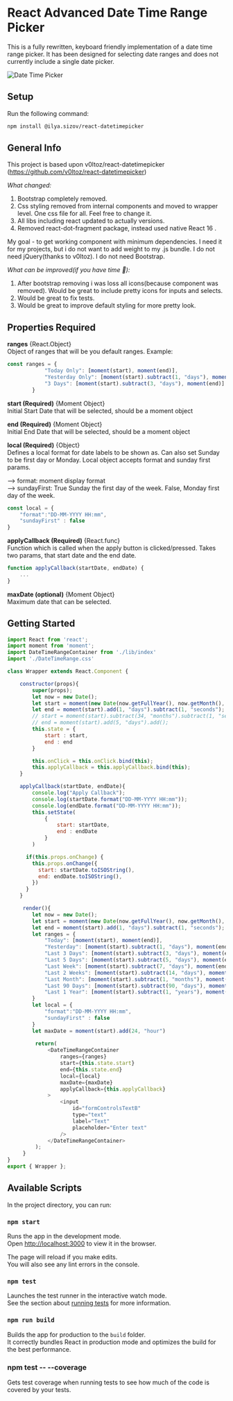 # React Advanced Date Time Range Picker
This is a fully rewritten, keyboard friendly implementation of a date time range picker. It has been designed for selecting date ranges and does not currently include a single date picker.

![Date Time Picker](https://github.com/sizovilya/react-datetimepicker/blob/master/public/Date_Picker_Image.png?raw=true)


## Setup
Run the following command:
```bash
npm install @ilya.sizov/react-datetimepicker
```

## General Info

This project is based upon v0ltoz/react-datetimepicker (https://github.com/v0ltoz/react-datetimepicker)  

*What changed:*
1. Bootstrap completely removed.
2. Css styling removed from internal components and moved to wrapper level. One css file for all. Feel free to change it.
3. All libs including react updated to actually versions.
4. Removed react-dot-fragment package, instead used native React 16 <Fragment>.

My goal - to get working component with minimum dependencies. I need it for my projects, but 
i do not want to add weight to my .js bundle. I do not need jQuery(thanks to v0ltoz). I do not need 
Bootstrap.

*What can be improved(if you have time :muscle:):*
1. After bootstrap removing i was loss all icons(because <Glyphicon/> component was removed). Would be great to include 
pretty icons for inputs and selects.
2. Would be great to fix tests.
3. Would be great to improve default styling for more pretty look.
## Properties Required

**ranges** {React.Object}  
Object of ranges that will be you default ranges. Example:
```js
const ranges = {
            "Today Only": [moment(start), moment(end)],
            "Yesterday Only": [moment(start).subtract(1, "days"), moment(end).subtract(1, "days")],
            "3 Days": [moment(start).subtract(3, "days"), moment(end)]
        }
```
**start (Required)** {Moment Object}  
Initial Start Date that will be selected, should be a moment object

**end (Required)** {Moment Object}  
Initial End Date that will be selected, should be a moment object

**local (Required)** {Object}  
Defines a local format for date labels to be shown as. Can also set Sunday to be first day or Monday. Local object accepts format and sunday first params. 

--> format: moment display format <br>
--> sundayFirst: True Sunday the first day of the week. False, Monday first day of the week. 

```js
const local = {
    "format":"DD-MM-YYYY HH:mm",
    "sundayFirst" : false
}
```

**applyCallback (Required)** {React.func} <br>
Function which is called when the apply button is clicked/pressed. Takes two params, that start date and the end date.

```js
function applyCallback(startDate, endDate) {
    ... 
}
```

**maxDate (optional)** {Moment Object} <br>
Maximum date that can be selected. 


## Getting Started

```js
import React from 'react';
import moment from 'moment';
import DateTimeRangeContainer from './lib/index'
import './DateTimeRange.css'

class Wrapper extends React.Component {

    constructor(props){
        super(props);
        let now = new Date();
        let start = moment(new Date(now.getFullYear(), now.getMonth(), now.getDate(), 0,0,0,0));
        let end = moment(start).add(1, "days").subtract(1, "seconds");
        // start = moment(start).subtract(34, "months").subtract(1, "seconds");
        // end = moment(start).add(5, "days").add();
        this.state = {
            start : start,
            end : end
        }

        this.onClick = this.onClick.bind(this);
        this.applyCallback = this.applyCallback.bind(this);
    }

    applyCallback(startDate, endDate){
        console.log("Apply Callback");
        console.log(startDate.format("DD-MM-YYYY HH:mm"));
        console.log(endDate.format("DD-MM-YYYY HH:mm"));
        this.setState(
            {
                start: startDate,
                end : endDate
            }
        )

      if(this.props.onChange) {
        this.props.onChange({
          start: startDate.toISOString(),
          end: endDate.toISOString(),
        })
      }
    }

     render(){
        let now = new Date();
        let start = moment(new Date(now.getFullYear(), now.getMonth(), now.getDate(), 0,0,0,0));
        let end = moment(start).add(1, "days").subtract(1, "seconds");
        let ranges = {
            "Today": [moment(start), moment(end)],
            "Yesterday": [moment(start).subtract(1, "days"), moment(end).subtract(1, "days")],
            "Last 3 Days": [moment(start).subtract(3, "days"), moment(end)],
            "Last 5 Days": [moment(start).subtract(5, "days"), moment(end)],
            "Last Week": [moment(start).subtract(7, "days"), moment(end)],
            "Last 2 Weeks": [moment(start).subtract(14, "days"), moment(end)],
            "Last Month": [moment(start).subtract(1, "months"), moment(end)],
            "Last 90 Days": [moment(start).subtract(90, "days"), moment(end)],
            "Last 1 Year": [moment(start).subtract(1, "years"), moment(end)],
        }
        let local = {
            "format":"DD-MM-YYYY HH:mm",
            "sundayFirst" : false
        }
        let maxDate = moment(start).add(24, "hour")
        
         return(
             <DateTimeRangeContainer
                 ranges={ranges}
                 start={this.state.start}
                 end={this.state.end}
                 local={local}
                 maxDate={maxDate}
                 applyCallback={this.applyCallback}
             >
                 <input
                     id="formControlsTextB"
                     type="text"
                     label="Text"
                     placeholder="Enter text"
                 />
             </DateTimeRangeContainer>
         );
     }
}
export { Wrapper };

```


## Available Scripts

In the project directory, you can run:

### `npm start`

Runs the app in the development mode.<br>
Open [http://localhost:3000](http://localhost:3000) to view it in the browser.

The page will reload if you make edits.<br>
You will also see any lint errors in the console.

### `npm test`

Launches the test runner in the interactive watch mode.<br>
See the section about [running tests](https://facebook.github.io/create-react-app/docs/running-tests) for more information.

### `npm run build`

Builds the app for production to the `build` folder.<br>
It correctly bundles React in production mode and optimizes the build for the best performance.

### npm test -- --coverage

Gets test coverage when running tests to see how much of the code is covered by your tests.
